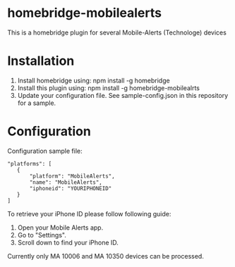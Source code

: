 # homebridge-mobilealerts

This is a homebridge plugin for several Mobile-Alerts (Technologe) devices

# Installation

1. Install homebridge using: npm install -g homebridge
2. Install this plugin using: npm install -g homebridge-mobilealrts
3. Update your configuration file. See sample-config.json in this repository for a sample. 

# Configuration


Configuration sample file:

 ```
"platforms": [
    {
        "platform": "MobileAlerts",
        "name": "MobileAlerts",
        "iphoneid": "YOURIPHONEID"
    }
]
```


To retrieve your iPhone ID please follow following guide:

1. Open your Mobile Alerts app.
2. Go to "Settings".
3. Scroll down to find your iPhone ID. 


Currently only MA 10006 and MA 10350 devices can be processed.
